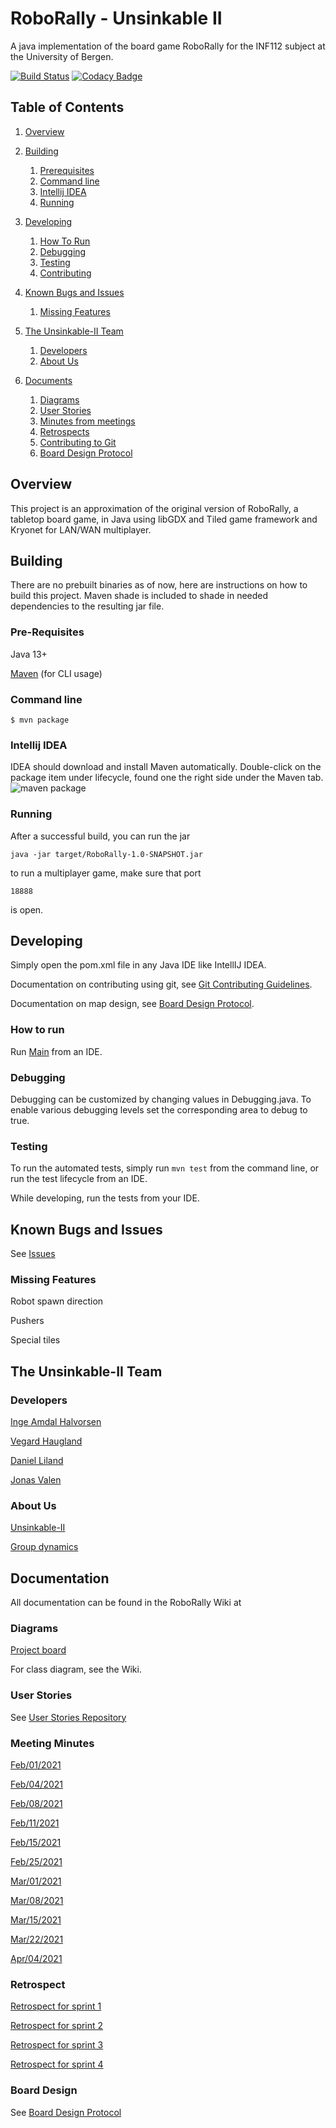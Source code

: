 # RoboRally - Unsinkable II
A java implementation of the board game RoboRally for the INF112 subject at the
University of Bergen.

[![Build Status](https://travis-ci.com/inf112-v21/Unsinkable-II.svg?branch=Development)](https://travis-ci.com/inf112-v21/Unsinkable-II)
[![Codacy Badge](https://app.codacy.com/project/badge/Grade/ea05dfd3af3c4795b820313d62efec9f)](https://www.codacy.com/gh/inf112-v21/Unsinkable-II/dashboard?utm_source=github.com&amp;utm_medium=referral&amp;utm_content=inf112-v21/Unsinkable-II&amp;utm_campaign=Badge_Grade)

## Table of Contents

1.  [Overview](#overview)

2.  [Building](#building)
    1.  [Prerequisites](#pre-requisites)
    2.  [Command line](#command-line)
    3.  [Intellij IDEA](#intellij-idea)
    4.  [Running](#running)

3.  [Developing](#developing)
    1.  [How To Run](#how-to-run)
    2.  [Debugging](#debugging)
    3.  [Testing](#testing)
    4.  [Contributing](#contributing)

4.  [Known Bugs and Issues](#known-bugs-and-issues)
    1.  [Missing Features](#missing-features)

5.  [The Unsinkable-II Team](#the-unsinkable-ii-team)
    1.  [Developers](#developers)
    2.  [About Us](#about-us)

6.  [Documents](#documents)
    1.  [Diagrams](#diagrams)
    2.  [User Stories](#user-stories)
    3.  [Minutes from meetings](#meeting-minutes)
    4.  [Retrospects](#retrospect)
    5.  [Contributing to Git](#git)
    6.  [Board Design Protocol](#board-design)

## Overview
This project is an approximation of the original version of RoboRally, a tabletop board game,
in Java using libGDX and Tiled game framework and Kryonet for LAN/WAN multiplayer.

## Building
There are no prebuilt binaries as of now, here are instructions on how to build this project.
Maven shade is included to shade in needed dependencies to the resulting jar file.

### Pre-Requisites
Java 13+
  
[Maven](https://maven.apache.org/) (for CLI usage)

### Command line
```shell
$ mvn package
```

### Intellij IDEA
IDEA should download and install Maven automatically.
Double-click on the package item under lifecycle, found
one the right side under the Maven tab.  
![maven package](https://user-images.githubusercontent.com/3050747/109568552-5d858e80-7ae7-11eb-97d3-b623bf9b669a.png)

### Running
After a successful build, you can run the jar
```shell
java -jar target/RoboRally-1.0-SNAPSHOT.jar
```
to run a multiplayer game, make sure that port 
```shell
18888
```
is open.



## Developing
Simply open the pom.xml file in any Java IDE like IntellIJ IDEA. 

Documentation on contributing using git, see [Git Contributing Guidelines](documentation/GitContributibuting.md).

Documentation on map design, see [Board Design Protocol](documentation/BoardDesign.md).

### How to run
Run [Main](src/main/java/roborally/Main.java) from an IDE.

### Debugging
Debugging can be customized by changing values in Debugging.java.
To enable various debugging levels set the corresponding area to debug to true.

### Testing
To run the automated tests, simply run `mvn test` from the command line, or run the test lifecycle from an IDE.   

While developing, run the tests from your IDE.

## Known Bugs and Issues
See [Issues](https://github.com/inf112-v21/Unsinkable-II/issues)

### Missing Features

Robot spawn direction

Pushers

Special tiles

## The Unsinkable-II Team

### Developers
[Inge Amdal Halvorsen](https://github.com/Snowsock)

[Vegard Haugland](https://github.com/hauglandvegard)

[Daniel Liland](https://github.com/ende124)

[Jonas Valen](https://github.com/jonazbot)

### About Us
[Unsinkable-II](https://github.com/inf112-v21/Unsinkable-II/wiki/Developer-Team)

[Group dynamics](https://github.com/inf112-v21/Unsinkable-II/wiki/Group-dynamic)

## Documentation
All documentation can be found in the RoboRally Wiki at 

### Diagrams

[Project board](https://github.com/inf112-v21/Unsinkable-II/issues)

For class diagram, see the Wiki.

### User Stories
See [User Stories Repository](https://github.com/inf112-v21/Unsinkable-II/projects)

### Meeting Minutes
[Feb/01/2021](https://github.com/inf112-v21/Unsinkable-II/wiki/02.01.21)

[Feb/04/2021](https://github.com/inf112-v21/Unsinkable-II/wiki/02.04.21)

[Feb/08/2021](https://github.com/inf112-v21/Unsinkable-II/wiki/02.08.21)

[Feb/11/2021](https://github.com/inf112-v21/Unsinkable-II/wiki/02.11.21)

[Feb/15/2021](https://github.com/inf112-v21/Unsinkable-II/wiki/02.15.21)

[Feb/25/2021](https://github.com/inf112-v21/Unsinkable-II/wiki/02.25.21)

[Mar/01/2021](https://github.com/inf112-v21/Unsinkable-II/wiki/03.01.21)

[Mar/08/2021](https://github.com/inf112-v21/Unsinkable-II/wiki/03.08.21)

[Mar/15/2021](https://github.com/inf112-v21/Unsinkable-II/wiki/03.15.21)

[Mar/22/2021](https://github.com/inf112-v21/Unsinkable-II/wiki/03.22.21)

[Apr/04/2021](https://github.com/inf112-v21/Unsinkable-II/wiki/04.12.21)

### Retrospect
[Retrospect for sprint 1](https://github.com/inf112-v21/Unsinkable-II/wiki/Retrospekt-Sprint-1)

[Retrospect for sprint 2](https://github.com/inf112-v21/Unsinkable-II/wiki/Retrospect-Sprint-2)

[Retrospect for sprint 3](https://github.com/inf112-v21/Unsinkable-II/wiki/Retrospect-Sprint-3)

[Retrospect for sprint 4](https://github.com/inf112-v21/Unsinkable-II/wiki/Retrospekt-Sprint-4)

### Board Design
See [Board Design Protocol](https://github.com/inf112-v21/Unsinkable-II/wiki/Level-design)